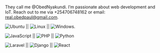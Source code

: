 They call me @ObedNyakundi.
I’m passionate about web development and IoT.
Reach out to me via +254706748162 or email: real.obedpaul@gmail.com.

![Ubuntu](https://img.shields.io/badge/Ubuntu-E95420?style=for-the-badge&logo=ubuntu&logoColor=white) || ![Linux](https://img.shields.io/badge/Linux-FCC624?style=for-the-badge&logo=linux&logoColor=black) || ![Windows](https://img.shields.io/badge/Windows-0078D6?style=for-the-badge&logo=windows&logoColor=white).

![JavaScript](https://img.shields.io/badge/javascript-%23323330.svg?style=for-the-badge&logo=javascript&logoColor=%23F7DF1E) || ![PHP](https://img.shields.io/badge/php-%23777BB4.svg?style=for-the-badge&logo=php&logoColor=white) || ![Python](https://img.shields.io/badge/python-3670A0?style=for-the-badge&logo=python&logoColor=ffdd54) 

![Laravel](https://img.shields.io/badge/laravel-%23FF2D20.svg?style=for-the-badge&logo=laravel&logoColor=white) || ![Django](https://img.shields.io/badge/django-%23092E20.svg?style=for-the-badge&logo=django&logoColor=white) || ![React](https://img.shields.io/badge/react-%2320232a.svg?style=for-the-badge&logo=react&logoColor=%2361DAFB)
